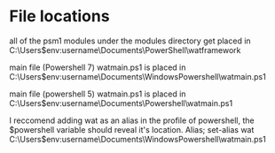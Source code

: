 # File locations

all of the psm1 modules under the modules directory get placed in C:\Users\$env:username\Documents\PowerShell\watframework

main file (Powershell 7)
watmain.ps1 is placed in C:\Users\$env:username\Documents\WindowsPowershell\watmain.ps1

main file (powershell 5)
watmain.ps1 is placed in C:\Users\$env:username\Documents\Powershell\watmain.ps1

I reccomend adding wat as an alias in the profile of powershell, the $powershell variable should reveal it's location.
Alias; 
set-alias wat C:\Users\$env:username\Documents\WindowsPowershell\watmain.ps1
